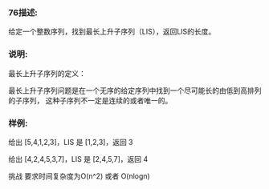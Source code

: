 <h3>76描述:</h3>
给定一个整数序列，找到最长上升子序列（LIS），返回LIS的长度。


<h3>说明:</h3>
最长上升子序列的定义：

最长上升子序列问题是在一个无序的给定序列中找到一个尽可能长的由低到高排列的子序列，
这种子序列不一定是连续的或者唯一的。

<h3>样例:</h3>
给出 [5,4,1,2,3]，LIS 是 [1,2,3]，返回 3
<p>
给出 [4,2,4,5,3,7]，LIS 是 [2,4,5,7]，返回 4

挑战
要求时间复杂度为O(n^2) 或者 O(nlogn)